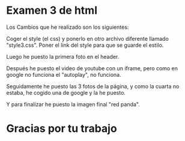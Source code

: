 # Examen 3 de html

Los Cambios que he realizado son los siguientes:

Coger el style (el css) y ponerlo en otro archivo diferente llamado "style3.css".
Poner el link del style para que se guarde el estilo.

Luego he puesto la primera foto en el header.

Después he puesto el video de youtube con un iframe, pero como en google no funciona el "autoplay", no funciona.

Seguidamente he puesto las 3 fotos de la página, y como la cuarta no estaba, he cogido una de google y la he puesto.

Y para finalizar he puesto la imagen final "red panda".

# Gracias por tu trabajo
